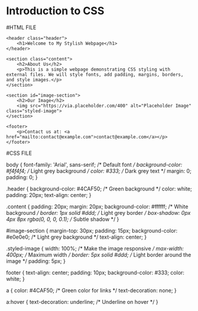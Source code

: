# Introduction to CSS

#HTML FILE

<!DOCTYPE html>
<html lang="en">
<head>
    <meta charset="UTF-8">
    <meta name="viewport" content="width=device-width, initial-scale=1.0">
    <title>Styled Webpage</title>
    <link rel="stylesheet" href="style.css"> <!-- Link to the external CSS file -->
</head>
<body>

    <header class="header">
        <h1>Welcome to My Stylish Webpage</h1>
    </header>

    <section class="content">
        <h2>About Us</h2>
        <p>This is a simple webpage demonstrating CSS styling with external files. We will style fonts, add padding, margins, borders, and style images.</p>
    </section>

    <section id="image-section">
        <h2>Our Image</h2>
        <img src="https://via.placeholder.com/400" alt="Placeholder Image" class="styled-image">
    </section>

    <footer>
        <p>Contact us at: <a href="mailto:contact@example.com">contact@example.com</a></p>
    </footer>

</body>
</html>


#CSS FILE

body {
    font-family: 'Arial', sans-serif; /* Default font */
    background-color: #f4f4f4; /* Light grey background */
    color: #333; /* Dark grey text */
    margin: 0;
    padding: 0;
}

.header {
    background-color: #4CAF50; /* Green background */
    color: white;
    padding: 20px;
    text-align: center;
}

.content {
    padding: 20px;
    margin: 20px;
    background-color: #ffffff; /* White background */
    border: 1px solid #ddd; /* Light grey border */
    box-shadow: 0px 4px 8px rgba(0, 0, 0, 0.1); /* Subtle shadow */
}

#image-section {
    margin-top: 30px;
    padding: 15px;
    background-color: #e0e0e0; /* Light grey background */
    text-align: center;
}

.styled-image {
    width: 100%; /* Make the image responsive */
    max-width: 400px; /* Maximum width */
    border: 5px solid #ddd; /* Light border around the image */
    padding: 5px;
}

footer {
    text-align: center;
    padding: 10px;
    background-color: #333;
    color: white;
}

a {
    color: #4CAF50; /* Green color for links */
    text-decoration: none;
}

a:hover {
    text-decoration: underline; /* Underline on hover */
}
